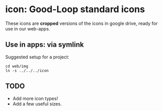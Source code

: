 # icon: Good-Loop standard icons

These icons are **cropped** versions of the icons in google drive, ready for use in our web-apps.

## Use in apps: via symlink

Suggested setup for a project:

	cd web/img
	ln -s ../../../icon

## TODO 

 - Add more icon types!
 - Add a few useful sizes.

